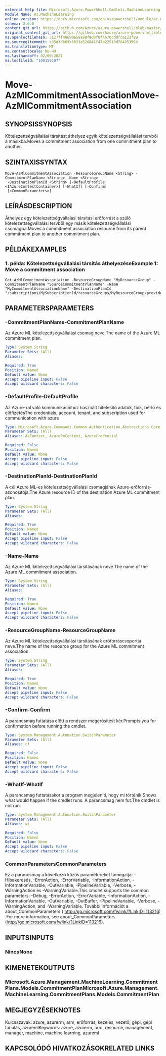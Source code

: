 ```yaml
---
external help file: Microsoft.Azure.PowerShell.Cmdlets.MachineLearning.dll-Help.xml
Module Name: Az.MachineLearning
online version: https://docs.microsoft.com/en-us/powershell/module/az.machinelearning/move-azmlcommitmentassociation
schema: 2.0.0
content_git_url: https://github.com/Azure/azure-powershell/blob/master/src/MachineLearning/MachineLearning/help/Move-AzMlCommitmentAssociation.md
original_content_git_url: https://github.com/Azure/azure-powershell/blob/master/src/MachineLearning/MachineLearning/help/Move-AzMlCommitmentAssociation.md
ms.openlocfilehash: c127ff40690658a98f9d0f0fa670cddfca123f89
ms.sourcegitcommit: c05d3d669b5631e526841f47b22513d78495350b
ms.translationtype: MT
ms.contentlocale: hu-HU
ms.lasthandoff: 02/09/2021
ms.locfileid: "100159507"
---
```

# <span data-ttu-id="912ad-101">Move-AzMlCommitmentAssociation</span><span class="sxs-lookup"><span data-stu-id="912ad-101">Move-AzMlCommitmentAssociation</span></span>

## <span data-ttu-id="912ad-102">SYNOPSIS</span><span class="sxs-lookup"><span data-stu-id="912ad-102">SYNOPSIS</span></span>
<span data-ttu-id="912ad-103">Kötelezettségvállalási társítást áthelyez egyik kötelezettségvállalási tervből a másikba.</span><span class="sxs-lookup"><span data-stu-id="912ad-103">Moves a commitment association from one commitment plan to another.</span></span>

## <span data-ttu-id="912ad-104">SZINTAXIS</span><span class="sxs-lookup"><span data-stu-id="912ad-104">SYNTAX</span></span>

```
Move-AzMlCommitmentAssociation -ResourceGroupName <String> -CommitmentPlanName <String> -Name <String>
 -DestinationPlanId <String> [-DefaultProfile <IAzureContextContainer>] [-WhatIf] [-Confirm]
 [<CommonParameters>]
```

## <span data-ttu-id="912ad-105">LEÍRÁS</span><span class="sxs-lookup"><span data-stu-id="912ad-105">DESCRIPTION</span></span>
<span data-ttu-id="912ad-106">Áthelyez egy kötelezettségvállalási társítási erőforrást a szülő kötelezettségvállalási tervből egy másik kötelezettségvállalási csomagba.</span><span class="sxs-lookup"><span data-stu-id="912ad-106">Moves a commitment association resource from its parent commitment plan to another commitment plan.</span></span>

## <span data-ttu-id="912ad-107">PÉLDÁK</span><span class="sxs-lookup"><span data-stu-id="912ad-107">EXAMPLES</span></span>

### <span data-ttu-id="912ad-108">1. példa: Kötelezettségvállalási társítás áthelyezése</span><span class="sxs-lookup"><span data-stu-id="912ad-108">Example 1: Move a commitment association</span></span>
```
Get-AzMlCommitmentAssociation -ResourceGroupName "MyResourceGroup" -CommitmentPlanName "SourceCommitmentPlanName" -Name "MyCommitmentAssociationName" -DestinationPlanId "/subscriptions/MySubscriptionId/resourceGroups/MyResourceGroup/providers/Microsoft.MachineLearning/commitmentPlans/DestinationCommitmentPlanName"
```

## <span data-ttu-id="912ad-109">PARAMETERS</span><span class="sxs-lookup"><span data-stu-id="912ad-109">PARAMETERS</span></span>

### <span data-ttu-id="912ad-110">-CommitmentPlanName</span><span class="sxs-lookup"><span data-stu-id="912ad-110">-CommitmentPlanName</span></span>
<span data-ttu-id="912ad-111">Az Azure ML kötelezettségvállalási csomag neve.</span><span class="sxs-lookup"><span data-stu-id="912ad-111">The name of the Azure ML commitment plan.</span></span>

```yaml
Type: System.String
Parameter Sets: (All)
Aliases:

Required: True
Position: Named
Default value: None
Accept pipeline input: False
Accept wildcard characters: False
```

### <span data-ttu-id="912ad-112">-DefaultProfile</span><span class="sxs-lookup"><span data-stu-id="912ad-112">-DefaultProfile</span></span>
<span data-ttu-id="912ad-113">Az Azure-ral való kommunikációhoz használt hitelesítő adatok, fiók, bérlő és előfizetés</span><span class="sxs-lookup"><span data-stu-id="912ad-113">The credentials, account, tenant, and subscription used for communication with azure</span></span>

```yaml
Type: Microsoft.Azure.Commands.Common.Authentication.Abstractions.Core.IAzureContextContainer
Parameter Sets: (All)
Aliases: AzContext, AzureRmContext, AzureCredential

Required: False
Position: Named
Default value: None
Accept pipeline input: False
Accept wildcard characters: False
```

### <span data-ttu-id="912ad-114">-DestinationPlanId</span><span class="sxs-lookup"><span data-stu-id="912ad-114">-DestinationPlanId</span></span>
<span data-ttu-id="912ad-115">A cél Azure ML-es kötelezettségvállalási csomagjának Azure-erőforrás-azonosítója.</span><span class="sxs-lookup"><span data-stu-id="912ad-115">The Azure resource ID of the destination Azure ML commitment plan.</span></span>

```yaml
Type: System.String
Parameter Sets: (All)
Aliases:

Required: True
Position: Named
Default value: None
Accept pipeline input: False
Accept wildcard characters: False
```

### <span data-ttu-id="912ad-116">-Name</span><span class="sxs-lookup"><span data-stu-id="912ad-116">-Name</span></span>
<span data-ttu-id="912ad-117">Az Azure ML kötelezettségvállalási társításának neve.</span><span class="sxs-lookup"><span data-stu-id="912ad-117">The name of the Azure ML commitment association.</span></span>

```yaml
Type: System.String
Parameter Sets: (All)
Aliases:

Required: True
Position: Named
Default value: None
Accept pipeline input: False
Accept wildcard characters: False
```

### <span data-ttu-id="912ad-118">-ResourceGroupName</span><span class="sxs-lookup"><span data-stu-id="912ad-118">-ResourceGroupName</span></span>
<span data-ttu-id="912ad-119">Az Azure ML kötelezettségvállalási társításának erőforráscsoportja neve.</span><span class="sxs-lookup"><span data-stu-id="912ad-119">The name of the resource group for the Azure ML commitment association.</span></span>

```yaml
Type: System.String
Parameter Sets: (All)
Aliases:

Required: True
Position: Named
Default value: None
Accept pipeline input: False
Accept wildcard characters: False
```

### <span data-ttu-id="912ad-120">-Confirm</span><span class="sxs-lookup"><span data-stu-id="912ad-120">-Confirm</span></span>
<span data-ttu-id="912ad-121">A parancsmag futtatása előtt a rendszer megerősítést kér.</span><span class="sxs-lookup"><span data-stu-id="912ad-121">Prompts you for confirmation before running the cmdlet.</span></span>

```yaml
Type: System.Management.Automation.SwitchParameter
Parameter Sets: (All)
Aliases: cf

Required: False
Position: Named
Default value: None
Accept pipeline input: False
Accept wildcard characters: False
```

### <span data-ttu-id="912ad-122">-WhatIf</span><span class="sxs-lookup"><span data-stu-id="912ad-122">-WhatIf</span></span>
<span data-ttu-id="912ad-123">A parancsmag futtatásakor a program megjeleníti, hogy mi történik.</span><span class="sxs-lookup"><span data-stu-id="912ad-123">Shows what would happen if the cmdlet runs.</span></span> <span data-ttu-id="912ad-124">A parancsmag nem fut.</span><span class="sxs-lookup"><span data-stu-id="912ad-124">The cmdlet is not run.</span></span>

```yaml
Type: System.Management.Automation.SwitchParameter
Parameter Sets: (All)
Aliases: wi

Required: False
Position: Named
Default value: None
Accept pipeline input: False
Accept wildcard characters: False
```

### <span data-ttu-id="912ad-125">CommonParameters</span><span class="sxs-lookup"><span data-stu-id="912ad-125">CommonParameters</span></span>
<span data-ttu-id="912ad-126">Ez a parancsmag a következő közös paramétereket támogatja: -Hibakeresés, -ErrorAction, -ErrorVariable, -InformationAction, -InformationVariable, -OutVariable, -PipelineVariable, -Verbose, -WarningAction és -WarningVariable.</span><span class="sxs-lookup"><span data-stu-id="912ad-126">This cmdlet supports the common parameters: -Debug, -ErrorAction, -ErrorVariable, -InformationAction, -InformationVariable, -OutVariable, -OutBuffer, -PipelineVariable, -Verbose, -WarningAction, and -WarningVariable.</span></span> <span data-ttu-id="912ad-127">További információt a about_CommonParameters ( http://go.microsoft.com/fwlink/?LinkID=113216) .</span><span class="sxs-lookup"><span data-stu-id="912ad-127">For more information, see about_CommonParameters (http://go.microsoft.com/fwlink/?LinkID=113216).</span></span>

## <span data-ttu-id="912ad-128">INPUTS</span><span class="sxs-lookup"><span data-stu-id="912ad-128">INPUTS</span></span>

### <span data-ttu-id="912ad-129">Nincs</span><span class="sxs-lookup"><span data-stu-id="912ad-129">None</span></span>

## <span data-ttu-id="912ad-130">KIMENETEK</span><span class="sxs-lookup"><span data-stu-id="912ad-130">OUTPUTS</span></span>

### <span data-ttu-id="912ad-131">Microsoft.Azure.Management.MachineLearning.CommitmentPlans.Models.CommitmentPlan</span><span class="sxs-lookup"><span data-stu-id="912ad-131">Microsoft.Azure.Management.MachineLearning.CommitmentPlans.Models.CommitmentPlan</span></span>

## <span data-ttu-id="912ad-132">MEGJEGYZÉSEK</span><span class="sxs-lookup"><span data-stu-id="912ad-132">NOTES</span></span>
<span data-ttu-id="912ad-133">Kulcsszavak: azure, azurerm, arm, erőforrás, kezelés, vezető, gépi, gépi tanulás, azureml</span><span class="sxs-lookup"><span data-stu-id="912ad-133">Keywords: azure, azurerm, arm, resource, management, manager, machine, machine learning, azureml</span></span>

## <span data-ttu-id="912ad-134">KAPCSOLÓDÓ HIVATKOZÁSOK</span><span class="sxs-lookup"><span data-stu-id="912ad-134">RELATED LINKS</span></span>
